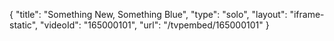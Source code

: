 {
    "title": "Something New, Something Blue",
    "type": "solo",
    "layout": "iframe-static",
    "videoId": "165000101",
    "url": "\/tvpembed\/165000101"
}
